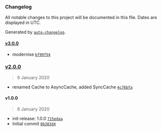 ### Changelog

All notable changes to this project will be documented in this file. Dates are displayed in UTC.

Generated by [`auto-changelog`](https://github.com/CookPete/auto-changelog).

#### [v3.0.0](https://github.com/totalpave/cache/compare/v2.0.0...v3.0.0)

- modernise [`bf99f54`](https://github.com/totalpave/cache/commit/bf99f543f3580f28439d31f7ed64688483383dd6)

### [v2.0.0](https://github.com/totalpave/cache/compare/v1.0.0...v2.0.0)

> 6 January 2020

- renamed Cache to AsyncCache, added SyncCache [`4c76bfa`](https://github.com/totalpave/cache/commit/4c76bfa12a20994919f1a792e668cb8bd3149391)

#### v1.0.0

> 6 January 2020

- init release: 1.0.0 [`715edaa`](https://github.com/totalpave/cache/commit/715edaa241b065c16a07a93c6e11c634003ea07a)
- Initial commit [`0b383d4`](https://github.com/totalpave/cache/commit/0b383d4d9ddcc1b06b488bb72cf8b0dcea2bf650)
